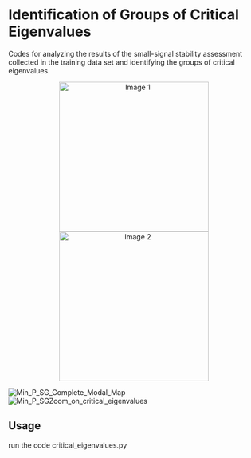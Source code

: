 # Identification of Groups of Critical Eigenvalues
Codes for analyzing the results of the small-signal stability assessment collected in the training data set and identifying the groups of critical eigenvalues.

<p align="center">
  <img src="MIN_PSG_Complete_Modal_Map.png" alt="Image 1" width="300"/>
  <img src="Min_P_SGZoom_on_critical_eigenvalues" alt="Image 2" width="300"/>
</p>

![Min_P_SG_Complete_Modal_Map](https://github.com/user-attachments/assets/a80efec9-8a26-4eb2-9fa6-754815bb52e6)
![Min_P_SGZoom_on_critical_eigenvalues](https://github.com/user-attachments/assets/4afa6cbd-b8ff-4157-887c-f76e006d9095)

## Usage
run the code critical_eigenvalues.py
